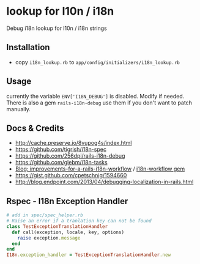 # lookup for l10n / i18n

Debug i18n lookup for l10n / i18n strings

## Installation

* copy `i18n_lookup.rb` to `app/config/initializers/i18n_lookup.rb`

## Usage

currently the variable `ENV['I18N_DEBUG']` is disabled. Modify if needed.
There is also a gem `rails-i18n-debug` use them if you don't want to patch manually.

## Docs & Credits

* http://cache.preserve.io/8vupog4s/index.html
* https://github.com/tigrish/i18n-spec
* https://github.com/256dpi/rails-i18n-debug
* https://github.com/glebm/i18n-tasks
* [Blog: improvements-for-a-rails-i18n-workflow](http://engineering.moneybird.com/posts/2014/06/10/3-improvements-for-a-rails-i18n-workflow/) / [i18n-workflow gem](https://github.com/moneybird/i18n-workflow)
* https://gist.github.com/cpetschnig/1594660
* http://blog.endpoint.com/2013/04/debugging-localization-in-rails.html


## Rspec - I18n Exception Handler

```rb
# add in spec/spec_helper.rb
# Raise an error if a tranlation key can not be found
class TestExceptionTranslationHandler
  def call(exception, locale, key, options)
    raise exception.message
  end
end
I18n.exception_handler = TestExceptionTranslationHandler.new
```
